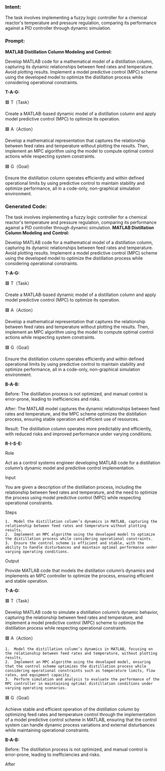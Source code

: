 ### Intent:
The task involves implementing a fuzzy logic controller for a chemical reactor's temperature and pressure regulation, comparing its performance against a PID controller through dynamic simulation.

### Prompt:
**MATLAB Distillation Column Modeling and Control:**

Develop MATLAB code for a mathematical model of a distillation column, capturing its dynamic relationships between feed rates and temperature. Avoid plotting results.
Implement a model predictive control (MPC) scheme using the developed model to optimize the distillation process while considering operational constraints.

**T-A-G:**

🟥 T（Task）

Create a MATLAB-based dynamic model of a distillation column and apply model predictive control (MPC) to optimize its operation.

🟩 A（Action）

Develop a mathematical representation that captures the relationship between feed rates and temperature without plotting the results. Then, implement an MPC algorithm using the model to compute optimal control actions while respecting system constraints.

🟦 G（Goal）

Ensure the distillation column operates efficiently and within defined operational limits by using predictive control to maintain stability and optimize performance, all in a code-only, non-graphical simulation environment.

### Generated Code:
The task involves implementing a fuzzy logic controller for a chemical reactor's temperature and pressure regulation, comparing its performance against a PID controller through dynamic simulation.
**MATLAB Distillation Column Modeling and Control:**

Develop MATLAB code for a mathematical model of a distillation column, capturing its dynamic relationships between feed rates and temperature. Avoid plotting results.
Implement a model predictive control (MPC) scheme using the developed model to optimize the distillation process while considering operational constraints.

**T-A-G:**

🟥 T（Task）

Create a MATLAB-based dynamic model of a distillation column and apply model predictive control (MPC) to optimize its operation.

🟩 A（Action）

Develop a mathematical representation that captures the relationship between feed rates and temperature without plotting the results. Then, implement an MPC algorithm using the model to compute optimal control actions while respecting system constraints.

🟦 G（Goal）

Ensure the distillation column operates efficiently and within defined operational limits by using predictive control to maintain stability and optimize performance, all in a code-only, non-graphical simulation environment.  

**B-A-B:**

Before: The distillation process is not optimized, and manual control is error-prone, leading to inefficiencies and risks.

After: The MATLAB model captures the dynamic relationships between feed rates and temperature, and the MPC scheme optimizes the distillation process, ensuring stable operation and efficient use of resources.

Result: The distillation column operates more predictably and efficiently, with reduced risks and improved performance under varying conditions.

**R-I-S-E:**

Role

Act as a control systems engineer developing MATLAB code for a distillation column’s dynamic model and predictive control implementation.

Input

You are given a description of the distillation process, including the relationship between feed rates and temperature, and the need to optimize the process using model predictive control (MPC) while respecting operational constraints.

Steps

	1.	Model the distillation column’s dynamics in MATLAB, capturing the relationship between feed rates and temperature without plotting results.
	2.	Implement an MPC algorithm using the developed model to optimize the distillation process while considering operational constraints.
	3.	Ensure the control scheme is efficient and stable, with the ability to handle disturbances and maintain optimal performance under varying operating conditions.

Output

Provide MATLAB code that models the distillation column’s dynamics and implements an MPC controller to optimize the process, ensuring efficient and stable operation.

**T-A-G:**

🟥 T（Task）

Develop MATLAB code to simulate a distillation column’s dynamic behavior, capturing the relationship between feed rates and temperature, and implement a model predictive control (MPC) scheme to optimize the distillation process while respecting operational constraints.

🟩 A（Action）

	1.	Model the distillation column’s dynamics in MATLAB, focusing on the relationship between feed rates and temperature, without plotting results.
	2.	Implement an MPC algorithm using the developed model, ensuring that the control scheme optimizes the distillation process while considering operational constraints such as temperature limits, flow rates, and equipment capacity.
	3.	Perform simulation and analysis to evaluate the performance of the MPC controller in maintaining optimal distillation conditions under varying operating scenarios.

🟦 G（Goal）

Achieve stable and efficient operation of the distillation column by optimizing feed rates and temperature control through the implementation of a model predictive control scheme in MATLAB, ensuring that the control system can handle dynamic process variations and external disturbances while maintaining operational constraints.

**B-A-B:**

Before: The distillation process is not optimized, and manual control is error-prone, leading to inefficiencies and risks.

After
